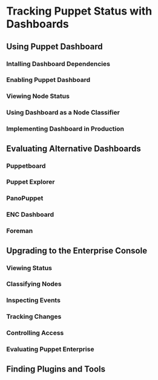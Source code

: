 # Tracking Puppet Status with Dashboards

## Using Puppet Dashboard

### Intalling Dashboard Dependencies

### Enabling Puppet Dashboard

### Viewing Node Status

### Using Dashboard as a Node Classifier

### Implementing Dashboard in Production

## Evaluating Alternative Dashboards

### Puppetboard

### Puppet Explorer

### PanoPuppet

### ENC Dashboard

### Foreman

## Upgrading to the Enterprise Console

### Viewing Status

### Classifying Nodes

### Inspecting Events

### Tracking Changes

### Controlling Access

### Evaluating Puppet Enterprise

## Finding Plugins and Tools